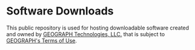 
# Software Downloads
This public repository is used for hosting downloadable software created and owned by [GEOGRAPH Technologies, LLC.](https://geograph.tech/) that is subject to [GEOGRAPH's Terms of Use](https://geograph.tech/terms-of-use/).
